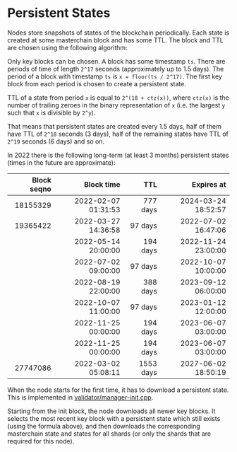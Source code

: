 # Persistent States

Nodes store snapshots of states of the blockchain periodically. Each state is created at some masterchain block and has some TTL. The block and TTL are chosen using the following algorithm:

Only key blocks can be chosen. A block has some timestamp `ts`. There are periods of time of length `2^17` seconds (approximately up to 1.5 days). The period of a block with timestamp `ts` is `x = floor(ts / 2^17)`. The first key block from each period is chosen to create a persistent state.

TTL of a state from period `x` is equal to `2^(18 + ctz(x))`, where `ctz(x)` is the number of trailing zeroes in the binary representation of `x` (i.e. the largest `y` such that `x` is divisible by `2^y`).

That means that persistent states are created every 1.5 days, half of them have TTL of `2^18` seconds (3 days), half of the remaining states have TTL of `2^19` seconds (6 days) and so on.

In 2022 there is the following long-term (at least 3 months) persistent states (times in the future are approximate):

| Block seqno |                                          Block time |       TTL |                                          Expires at |
| ----------: | --------------------------------------------------: | --------: | --------------------------------------------------: |
|    18155329 | 2022-02-07 01:31:53 |  777 days | 2024-03-24 18:52:57 |
|    19365422 | 2022-03-27 14:36:58 |   97 days | 2022-07-02 16:47:06 |
|             | 2022-05-14 20:00:00 |  194 days | 2022-11-24 23:00:00 |
|             | 2022-07-02 09:00:00 |   97 days | 2022-10-07 10:00:00 |
|             | 2022-08-19 22:00:00 |  388 days | 2023-09-12 06:00:00 |
|             | 2022-10-07 11:00:00 |   97 days | 2023-01-12 12:00:00 |
|             | 2022-11-25 00:00:00 |  194 days | 2023-06-07 03:00:00 |
|             | 2022-11-25 00:00:00 |  194 days | 2023-06-07 03:00:00 |
|    27747086 | 2022-03-02 05:08:11 | 1553 days | 2027-06-02 18:50:19 |

When the node starts for the first time, it has to download a persistent state. This is implemented in [validator/manager-init.cpp](https://github.com/ton-blockchain/ton/blob/master/validator/manager-init.cpp).

Starting from the init block, the node downloads all newer key blocks. It selects the most recent key block with a persistent state which still exists (using the formula above), and then downloads the corresponding masterchain state and states for all shards (or only the shards that are required for this node).
